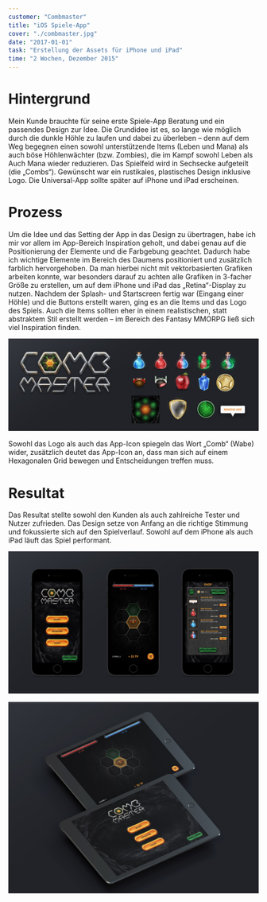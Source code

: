 ```yaml
---
customer: "Combmaster"
title: "iOS Spiele-App"
cover: "./combmaster.jpg"
date: "2017-01-01"
task: "Erstellung der Assets für iPhone und iPad"
time: "2 Wochen, Dezember 2015"
---
```

# Hintergrund

Mein Kunde brauchte für seine erste Spiele-App Beratung und ein passendes Design zur Idee. Die Grundidee ist es, so lange wie möglich durch die dunkle Höhle zu laufen und dabei zu überleben – denn auf dem Weg begegnen einen sowohl unterstützende Items (Leben und Mana) als auch böse Höhlenwächter (bzw. Zombies), die im Kampf sowohl Leben als Auch Mana wieder reduzieren. Das Spielfeld wird in Sechsecke aufgeteilt (die „Combs“). Gewünscht war ein rustikales, plastisches Design inklusive Logo. Die Universal-App sollte später auf iPhone und iPad erscheinen.

# Prozess

Um die Idee und das Setting der App in das Design zu übertragen, habe ich mir vor allem im App-Bereich Inspiration geholt, und dabei genau auf die Positionierung der Elemente und die Farbgebung geachtet. Dadurch habe ich wichtige Elemente im Bereich des Daumens positioniert und zusätzlich farblich hervorgehoben. Da man hierbei nicht mit vektorbasierten Grafiken arbeiten konnte, war besonders darauf zu achten alle Grafiken in 3-facher Größe zu erstellen, um auf dem iPhone und iPad das „Retina“-Display zu nutzen. Nachdem der Splash- und Startscreen fertig war (Eingang einer Höhle) und die Buttons erstellt waren, ging es an die Items und das Logo des Spiels. Auch die Items sollten eher in einem realistischen, statt abstraktem Stil erstellt werden – im Bereich des Fantasy MMORPG ließ sich viel Inspiration finden.

![](icons.jpg)

Sowohl das Logo als auch das App-Icon spiegeln das Wort „Comb“ (Wabe) wider, zusätzlich deutet das App-Icon an, dass man sich auf einem Hexagonalen Grid bewegen und Entscheidungen treffen muss.


# Resultat

Das Resultat stellte sowohl den Kunden als auch zahlreiche Tester und Nutzer zufrieden. Das Design setze von Anfang an die richtige Stimmung und fokussierte sich auf den Spielverlauf. Sowohl auf dem iPhone als auch iPad läuft das Spiel performant.

![](front_views.jpg)

![](ipad_views.jpg)